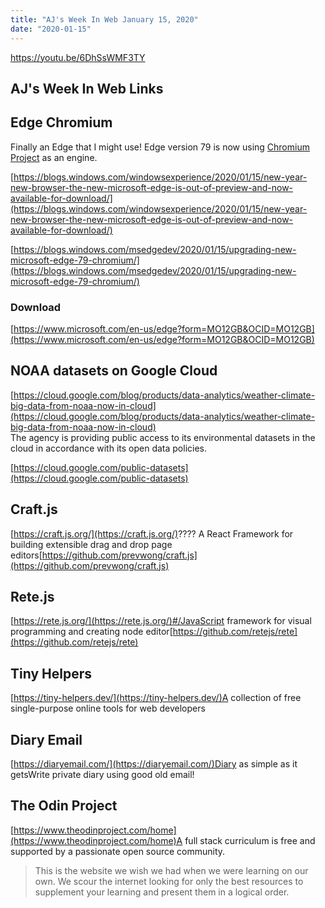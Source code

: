 ```yaml
---
title: "AJ's Week In Web January 15, 2020"
date: "2020-01-15"
---
```


https://youtu.be/6DhSsWMF3TY

## AJ's Week In Web Links

## Edge Chromium[](https://codingcat.dev/blog/aj-s-week-in-web-january-15-2020#edge-chromium)

Finally an Edge that I might use! Edge version 79 is now using [Chromium Project](https://www.chromium.org/Home) as an engine.

[](https://blogs.windows.com/windowsexperience/2020/01/15/new-year-new-browser-the-new-microsoft-edge-is-out-of-preview-and-now-available-for-download/)[https://blogs.windows.com/windowsexperience/2020/01/15/new-year-new-browser-the-new-microsoft-edge-is-out-of-preview-and-now-available-for-download/](https://blogs.windows.com/windowsexperience/2020/01/15/new-year-new-browser-the-new-microsoft-edge-is-out-of-preview-and-now-available-for-download/)

[](https://blogs.windows.com/msedgedev/2020/01/15/upgrading-new-microsoft-edge-79-chromium/)[https://blogs.windows.com/msedgedev/2020/01/15/upgrading-new-microsoft-edge-79-chromium/](https://blogs.windows.com/msedgedev/2020/01/15/upgrading-new-microsoft-edge-79-chromium/)

### Download[](https://codingcat.dev/blog/aj-s-week-in-web-january-15-2020#download)

[](https://www.microsoft.com/en-us/edge?form=MO12GB&OCID=MO12GB)[https://www.microsoft.com/en-us/edge?form=MO12GB&OCID=MO12GB](https://www.microsoft.com/en-us/edge?form=MO12GB&OCID=MO12GB)

## NOAA datasets on Google Cloud[](https://codingcat.dev/blog/aj-s-week-in-web-january-15-2020#noaa-datasets-on-google-cloud)

[](https://cloud.google.com/blog/products/data-analytics/weather-climate-big-data-from-noaa-now-in-cloud)[https://cloud.google.com/blog/products/data-analytics/weather-climate-big-data-from-noaa-now-in-cloud](https://cloud.google.com/blog/products/data-analytics/weather-climate-big-data-from-noaa-now-in-cloud)  
The agency is providing public access to its environmental datasets in the cloud in accordance with its open data policies.

[](https://cloud.google.com/public-datasets)[https://cloud.google.com/public-datasets](https://cloud.google.com/public-datasets)

## Craft.js[](https://codingcat.dev/blog/aj-s-week-in-web-january-15-2020#craftjs)

[](https://craft.js.org/)[https://craft.js.org/](https://craft.js.org/)???? A React Framework for building extensible drag and drop page editors[](https://github.com/prevwong/craft.js)[https://github.com/prevwong/craft.js](https://github.com/prevwong/craft.js)

## Rete.js[](https://codingcat.dev/blog/aj-s-week-in-web-january-15-2020#retejs)

[](https://rete.js.org/#/)[https://rete.js.org/](https://rete.js.org/)#/JavaScript framework for visual programming and creating node editor[](https://github.com/retejs/rete)[https://github.com/retejs/rete](https://github.com/retejs/rete)

## Tiny Helpers[](https://codingcat.dev/blog/aj-s-week-in-web-january-15-2020#tiny-helpers)

[](https://tiny-helpers.dev/)[https://tiny-helpers.dev/](https://tiny-helpers.dev/)A collection of free single-purpose online tools for web developers

## Diary Email[](https://codingcat.dev/blog/aj-s-week-in-web-january-15-2020#diary-email)

[](https://diaryemail.com/)[https://diaryemail.com/](https://diaryemail.com/)Diary as simple as it getsWrite private diary using good old email!

## The Odin Project[](https://codingcat.dev/blog/aj-s-week-in-web-january-15-2020#the-odin-project)

[](https://www.theodinproject.com/home)[https://www.theodinproject.com/home](https://www.theodinproject.com/home)A full stack curriculum is free and supported by a passionate open source community.

> This is the website we wish we had when we were learning on our own. We scour the internet looking for only the best resources to supplement your learning and present them in a logical order.
